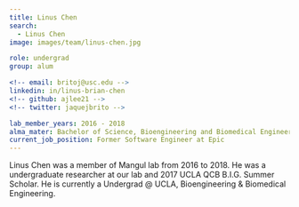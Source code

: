 ```yaml
---
title: Linus Chen
search:
  - Linus Chen
image: images/team/linus-chen.jpg

role: undergrad
group: alum

<!-- email: britoj@usc.edu -->
linkedin: in/linus-brian-chen
<!-- github: ajlee21 -->
<!-- twitter: jaquejbrito -->

lab_member_years: 2016 - 2018
alma_mater: Bachelor of Science, Bioengineering and Biomedical Engineering, University of California, Los Angeles
current_job_position: Former Software Engineer at Epic
---
```


Linus Chen was a member of Mangul lab from 2016 to 2018. He was a undergraduate researcher at our lab and 2017 UCLA QCB B.I.G. Summer Scholar. He is currently a Undergrad @ UCLA, Bioengineering & Biomedical Engineering.
